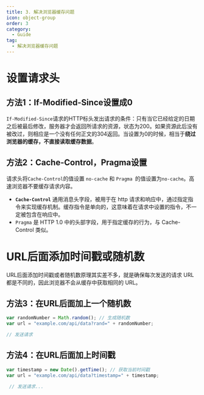 ```yaml
---
title: 3. 解决浏览器缓存问题
icon: object-group
order: 3
category:
  - Guide
tag:
  - 解决浏览器缓存问题
---
```



# 设置请求头
## 方法1：If-Modified-Since设置成0
`If-Modified-Since`请求的HTTP标头发出请求的条件：只有当它已经给定的日期之后被最后修改，服务器才会返回所请求的资源，状态为200。如果资源此后没有被改过，则相应是一个没有任何正文的304返回。当设置为0的时候，相当于**绕过浏览器的缓存，不直接读取缓存数据**。

## 方法2：Cache-Control，Pragma设置
请求头将`Cache-Control`的值设置 `no-cache` 和 `Pragma `的值设置为`no-cache`。高速浏览器不要缓存请求内容。

- **`Cache-Control`** 通用消息头字段，被用于在 http 请求和响应中，通过指定指令来实现缓存机制。缓存指令是单向的，这意味着在请求中设置的指令，不一定被包含在响应中。
- `Pragma` 是 HTTP 1.0 中的头部字段，用于指定缓存的行为，与 Cache-Control 类似。

# URL后面添加时间戳或随机数

URL后面添加时间戳或者随机数原理其实差不多，就是确保每次发送的请求 URL 都是不同的，因此浏览器不会从缓存中获取相同的 URL。

## 方法3：在URL后面加上一个随机数

```js
var randomNumber = Math.random(); // 生成随机数
var url = "example.com/api/data?rand=" + randomNumber;

// 发送请求

```
## 方法4：在URL后面加上时间戳

```js
var timestamp = new Date().getTime(); // 获取当前时间戳
var url = "example.com/api/data?timestamp=" + timestamp;

 // 发送请求...

```